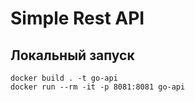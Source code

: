 # Simple Rest API

## Локальный запуск
```shell
docker build . -t go-api
docker run --rm -it -p 8081:8081 go-api
```